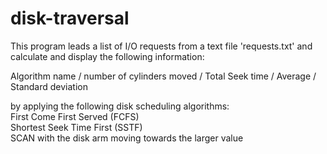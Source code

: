 # disk-traversal
This program leads a list of I/O requests from a text file 'requests.txt' and</br>
calculate and display the following information: </br>

Algorithm name / number of cylinders moved / Total Seek time / Average / Standard deviation</br>

by applying the following disk scheduling algorithms:</br>
First Come First Served (FCFS)</br>
Shortest Seek Time First (SSTF)</br>
SCAN with the disk arm moving towards the larger value</br>
